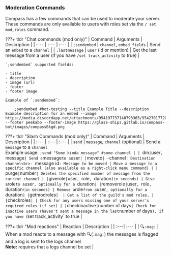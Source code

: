 ### Moderation Commands

Compass has a few commands that can be used to moderate your server.  
These commands are only available to users with roles set via the `/ set mod_roles` command.

???+ tldr "Chat commands (mod only)"
    | Command | Arguments | Description |
    | :--- | :--- | :--- |
    | `;sendembed` | `channel`, `embed fields` | Send an `embed` to a `channel` |
    | `;lastmessage` | `user` (id or mention) | Get the last message from a user (if you have `/set track_activity` to true) |

    `;sendembed` supported fields:
    
    - title
    - description
    - image (url)
    - footer
    - footer image

    Example of `;sendembed`:  
        
        ;sendembed #bot-testing --title Example Title --description Example description for an embed --image https://media.discordapp.net/attachments/954197737140793365/954270177208467467/unknown.png --footer peekabo --footer-image https://glass-ships.gitlab.io/compass-bot/images/compassBkgd.png

???+ tldr "Slash Commands (mod only)"
    | Command | Arguments | Description |
    | :--- | :--- | :--- |
    | `send` | `message`, `channel` (optional) | Send a `message` to a `channel`<br>Example usage: `;send "Some kinda message" #some-channel |
    | `dm` | `user`, `message` | Send a `message` to a `user` |
    | `moveto` | - `channel`: Destination channel<br>- `message id`: Message to be moved | Move a message to a specific channel (also available as a right-click menu command) |
    | `purge` | `number` | Deletes the specified number of message from the current channel |
    | `giverole` | `user`, `role`, `duration` (in seconds) | Give a `role` to a `user`, optionally for a `duration` |
    | `removerole` | `user`, `role`, `duration` (in seconds) | Remove a `role` from a `user`, optionally for a `duration` |
    | `getmodroles` |  | Get a list of the guild's mod roles. |
    | `checkroles` | | Check for any users missing one of your server's required roles (if set) |
    | `checkinactive` | `number of days` | Check for inactive users (haven't sent a message in the last `number of days`), if you have `/set track_activity` to true |


???+ tldr "Mod reactions"
    | Reaction | Description |
    | :---| :--- |
    | 🔍`:mag:` | When a mod reacts to a message with 🔍(`:mag:`) the messages is flagged and a log is sent to the logs channel<br>**Note:** requires that a logs channel be set |
